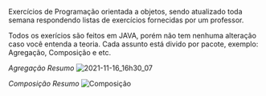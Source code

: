 Exercícios de Programação orientada a objetos, sendo atualizado toda semana respondendo listas de exercícios fornecidas por um professor.

</div 

Todos os exerícios são feitos em JAVA, porém não tem nenhuma alteração caso você entenda a teoria. Cada assunto está divido por pacote, exemplo: Agregação, Composição e etc.

*Agregação Resumo*
![2021-11-16_16h30_07](https://user-images.githubusercontent.com/72824080/142052755-ff1601b6-6504-4b09-af15-ba3bb36111a7.png)

*Composição Resumo*
![Composição](https://user-images.githubusercontent.com/72824080/142065092-edc8d4f7-4769-4faf-9f2f-cb63787e2f21.png)
